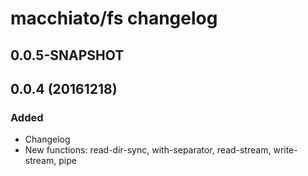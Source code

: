 # macchiato/fs changelog

## 0.0.5-SNAPSHOT


## 0.0.4 (20161218)

### Added
- Changelog
- New functions: read-dir-sync, with-separator, read-stream, write-stream, pipe